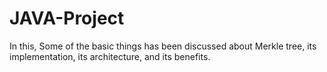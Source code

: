 # JAVA-Project
In this, Some of the basic things has been discussed about Merkle tree, its implementation, its architecture, and its benefits.
